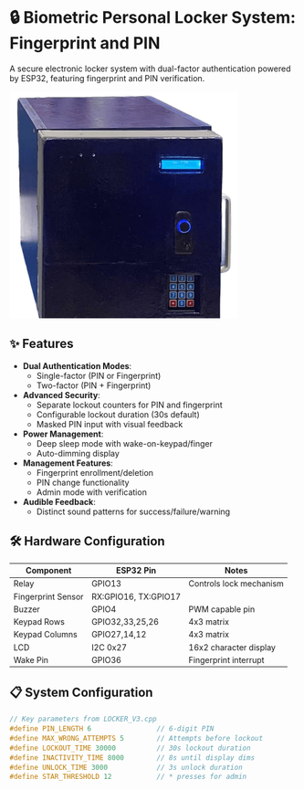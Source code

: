 # 🔒 Biometric Personal Locker System: Fingerprint and PIN

A secure electronic locker system with dual-factor authentication powered by ESP32, featuring fingerprint and PIN verification.

![Locker System](https://raw.githubusercontent.com/AikeL01/ESP32-Fingerprint-Keypad-Locker/refs/heads/main/preview.png)

## ✨ Features

- **Dual Authentication Modes**:
  - Single-factor (PIN or Fingerprint)
  - Two-factor (PIN + Fingerprint)
- **Advanced Security**:
  - Separate lockout counters for PIN and fingerprint
  - Configurable lockout duration (30s default)
  - Masked PIN input with visual feedback
- **Power Management**:
  - Deep sleep mode with wake-on-keypad/finger
  - Auto-dimming display
- **Management Features**:
  - Fingerprint enrollment/deletion
  - PIN change functionality
  - Admin mode with verification
- **Audible Feedback**:
  - Distinct sound patterns for success/failure/warning

## 🛠️ Hardware Configuration

| Component | ESP32 Pin | Notes |
|-----------|----------|-------|
| Relay | GPIO13 | Controls lock mechanism |
| Fingerprint Sensor | RX:GPIO16, TX:GPIO17 |
| Buzzer | GPIO4 | PWM capable pin |
| Keypad Rows | GPIO32,33,25,26 | 4x3 matrix |
| Keypad Columns | GPIO27,14,12 | 4x3 matrix |
| LCD | I2C 0x27 | 16x2 character display |
| Wake Pin | GPIO36 | Fingerprint interrupt |

## 📋 System Configuration

```cpp
// Key parameters from LOCKER_V3.cpp
#define PIN_LENGTH 6                // 6-digit PIN
#define MAX_WRONG_ATTEMPTS 5        // Attempts before lockout
#define LOCKOUT_TIME 30000          // 30s lockout duration
#define INACTIVITY_TIME 8000        // 8s until display dims
#define UNLOCK_TIME 3000            // 3s unlock duration
#define STAR_THRESHOLD 12           // * presses for admin

